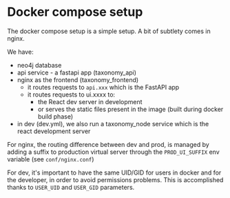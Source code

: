 # Docker compose setup

The docker compose setup is a simple setup. A bit of subtlety comes in nginx.

We have:
- neo4j database
- api service - a fastapi app (taxonomy_api)
- nginx as the frontend (taxonomy_frontend)
  - it routes requests to `api.xxx` which is the FastAPI app
  - it routes requests to ui.xxxx to:
    - the React dev server in development
    - or serves the static files present in the image (built during docker build phase)
- in dev (dev.yml), we also run a taxonomy_node service which is the react development server

For nginx, the routing difference between dev and prod,
is managed by adding a suffix to production virtual server
through the `PROD_UI_SUFFIX` env variable (see ``conf/nginx.conf``)

For dev, it's important to have the same UID/GID for users in docker and for the developer,
in order to avoid permissions problems.
This is accomplished thanks to `USER_UID` and `USER_GID` parameters.